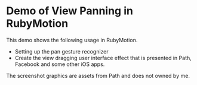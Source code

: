 # Demo of View Panning in RubyMotion 

This demo shows the following usage in RubyMotion.

- Setting up the pan gesture recognizer
- Create the view dragging user interface effect that is presented in Path, Facebook and some other iOS apps.

The screenshot graphics are assets from Path and does not owned by me.